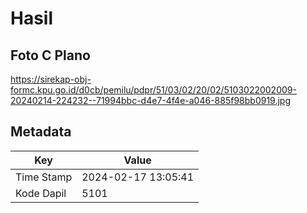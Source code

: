 # Hasil

## Foto C Plano

https://sirekap-obj-formc.kpu.go.id/d0cb/pemilu/pdpr/51/03/02/20/02/5103022002009-20240214-224232--71994bbc-d4e7-4f4e-a046-885f98bb0919.jpg


## Metadata

| Key        | Value               |
| ---------- | ------------------- |
| Time Stamp | 2024-02-17 13:05:41 |
| Kode Dapil | 5101                |




